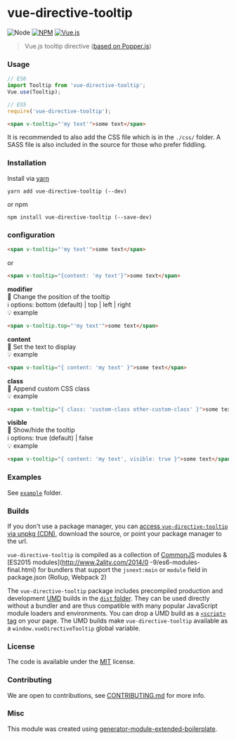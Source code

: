 # vue-directive-tooltip

![Node](https://img.shields.io/node/v/vue-directive-tooltip.svg?style=flat-square)
[![NPM](https://img.shields.io/npm/v/vue-directive-tooltip.svg?style=flat-square)](https://www.npmjs.com/package/vue-directive-tooltip)
[![Vue.js](https://img.shields.io/badge/vue-2-green.svg)](https://vuejs.org)

> Vue.js tooltip directive ([based on Popper.js](https://github.com/FezVrasta/popper.js))

### Usage

```js
// ES6
import Tooltip from 'vue-directive-tooltip';
Vue.use(Tooltip);

// ES5
require('vue-directive-tooltip');
```

```html
<span v-tooltip="'my text'">some text</span>
```

It is recommended to also add the CSS file which is in the `./css/` folder.
A SASS file is also included in the source for those who prefer fiddling.

### Installation

Install via [yarn](https://github.com/yarnpkg/yarn)

	yarn add vue-directive-tooltip (--dev)

or npm

	npm install vue-directive-tooltip (--save-dev)


### configuration

```html
<span v-tooltip="'my text'">some text</span>
```
or
```html
<span v-tooltip="{content: 'my text'}">some text</span>
```

**modifier**
<br/> 📝 Change the position of the tooltip
<br/> ℹ️ options: bottom (default) | top | left | right
<br/> 💡 example
```html
<span v-tooltip.top="'my text'">some text</span>
```
**content**
<br/> 📝 Set the text to display
<br/> 💡 example
```html
<span v-tooltip="{ content: 'my text' }">some text</span>
```
**class**
<br/> 📝 Append custom CSS class
<br/> 💡 example
```html
<span v-tooltip="{ class: 'custom-class other-custom-class' }">some text</span>
```
**visible**
<br/> 📝 Show/hide the tooltip
<br/> ℹ️ options: true (default) | false
<br/> 💡 example
```html
<span v-tooltip="{ content: 'my text', visible: true }">some text</span>
```

### Examples

See [`example`](example/index.html) folder.

### Builds

If you don't use a package manager, you can [access `vue-directive-tooltip` via unpkg (CDN)](https://unpkg.com/vue-directive-tooltip/), download the source, or point your package manager to the url.

`vue-directive-tooltip` is compiled as a collection of [CommonJS](http://webpack.github.io/docs/commonjs.html) modules & [ES2015 modules](http://www.2ality.com/2014/0
  -9/es6-modules-final.html) for bundlers that support the `jsnext:main` or `module` field in package.json (Rollup, Webpack 2)

The `vue-directive-tooltip` package includes precompiled production and development [UMD](https://github.com/umdjs/umd) builds in the [`dist` folder](https://unpkg.com/vue-directive-tooltip/dist/). They can be used directly without a bundler and are thus compatible with many popular JavaScript module loaders and environments. You can drop a UMD build as a [`<script>` tag](https://unpkg.com/vue-directive-tooltip) on your page. The UMD builds make `vue-directive-tooltip` available as a `window.vueDirectiveTooltip` global variable.

### License

The code is available under the [MIT](LICENSE) license.

### Contributing

We are open to contributions, see [CONTRIBUTING.md](CONTRIBUTING.md) for more info.

### Misc

This module was created using [generator-module-extended-boilerplate](https://github.com/hekigan/generator-module-extended-boilerplate).
